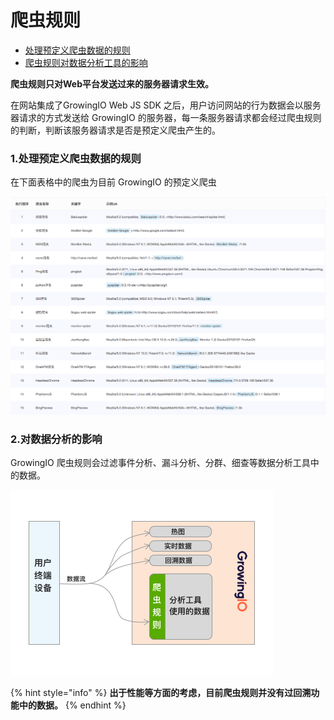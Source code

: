 # 爬虫规则

* [处理预定义爬虫数据的规则](bot-rule.md#1)
* [爬虫规则对数据分析工具的影响](bot-rule.md#2)

**爬虫规则只对Web平台发送过来的服务器请求生效。**

在网站集成了GrowingIO Web JS SDK 之后，用户访问网站的行为数据会以服务器请求的方式发送给 GrowingIO 的服务器，每一条服务器请求都会经过爬虫规则的判断，判断该服务器请求是否是预定义爬虫产生的。

### 1.处理预定义爬虫数据的规则 <a id="1"></a>

在下面表格中的爬虫为目前 GrowingIO 的预定义爬虫

![](../.gitbook/assets/image%20%28261%29.png)

### 2.对数据分析的影响 <a id="2"></a>

GrowingIO 爬虫规则会过滤事件分析、漏斗分析、分群、细查等数据分析工具中的数据。

![](../.gitbook/assets/pa-chong-gui-ze-sheng-xiao-tu.png)

{% hint style="info" %}
**出于性能等方面的考虑，目前爬虫规则并没有过回溯功能中的数据。**
{% endhint %}

